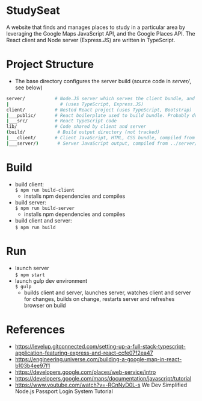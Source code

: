 # StudySeat
A website that finds and manages places to study in a particular area by leveraging the Google Maps JavaScript API, and the Google Places API. The React client and Node server (Express.JS) are written in TypeScript. 

# Project Structure
 * The base directory configures the server build (source code in *server/*, see below)
```bash
server/           # Node.JS server which serves the client bundle, and handles HTTP requests 
|                   # (uses TypeScript, Express.JS)
client/           # Nested React project (uses TypeScript, Bootstrap)
|___public/       # React boilerplate used to build bundle. Probably don't ever need to edit
|___src/          # React TypeScript code
lib/              # Code shared by client and server
(build/            # Build output directory (not tracked)            
|___client/       # Client JavaScript, HTML, CSS bundle, compiled from ../client/
|___server/)       # Server JavaScript output, compiled from ../server/
```

# Build
 * build client:                
    ```$ npm run build-client```
    * installs npm dependencies and compiles
 * build server:                
    ```$ npm run build-server```
    * installs npm dependencies and compiles
 * build client and server:     
    ```$ npm run build```

# Run
 * launch server                
    ```$ npm start```
 * launch gulp dev environment  
    ```$ gulp```
    * builds client and server, launches server, watches
        client and server for changes, builds on change, 
        restarts server and refreshes browser on build

# References
 * https://levelup.gitconnected.com/setting-up-a-full-stack-typescript-application-featuring-express-and-react-ccfe07f2ea47
 * https://engineering.universe.com/building-a-google-map-in-react-b103b4ee97f1
 * https://developers.google.com/places/web-service/intro
 * https://developers.google.com/maps/documentation/javascript/tutorial
 * https://www.youtube.com/watch?v=-RCnNyD0L-s We Dev Simplified Node.js Passport Login System Tutorial
